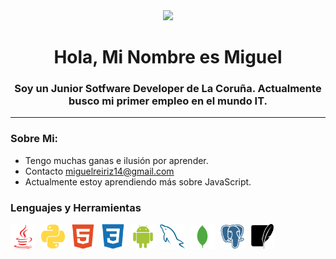 <div id="header" align="center">
  <img src="https://media.giphy.com/media/zOvBKUUEERdNm/giphy.gif" width="200" />
  <h1 align="center">Hola, Mi Nombre es Miguel</h1>
  <h3 align="center"> Soy un Junior Sotfware Developer de La Coruña. Actualmente busco mi primer empleo en el mundo IT. </h3>
</div>

---
### Sobre Mi:

- Tengo muchas ganas e ilusión por aprender.
- Contacto miguelreiriz14@gmail.com
- Actualmente estoy aprendiendo más sobre JavaScript.

<div align="left">
  <h3>Lenguajes y Herramientas</h3>
  <div>
      <img src="https://github.com/devicons/devicon/blob/master/icons/java/java-plain.svg" tittle="JAVA" alt="Java" width="40" height="40"/>&nbsp;
    <img src="https://github.com/devicons/devicon/blob/master/icons/python/python-plain.svg" tittle="PYTHON" alt="Python" width="40" height="40"/>&nbsp;
    <img src="https://github.com/devicons/devicon/blob/master/icons/html5/html5-plain.svg" tittle="HTML5" alt="HTML" width="40" height="40"/>&nbsp;
    <img src="https://github.com/devicons/devicon/blob/master/icons/css3/css3-plain.svg" tittle="CSS3" alt="CSS" width="40" height="40"/>&nbsp;
    <img src="https://github.com/devicons/devicon/blob/master/icons/android/android-plain.svg" tittle="ANDROID" alt="Android" width="40" height="40"/>&nbsp;
    <img src="https://github.com/devicons/devicon/blob/master/icons/mysql/mysql-plain.svg" tittle="MYSQL" alt="MySql" width="40" height="40"/>&nbsp;
    <img src="https://github.com/devicons/devicon/blob/master/icons/mongodb/mongodb-plain.svg" tittle="MONGODB" alt="MongoDB" width="40" height="40"/>&nbsp;
    <img src="https://github.com/devicons/devicon/blob/master/icons/postgresql/postgresql-plain.svg" tittle="POSTGRESQL" alt="PostreSQL" width="40" height="40"/>&nbsp;
    <img src="https://github.com/devicons/devicon/blob/master/icons/sqlite/sqlite-plain.svg" tittle="SQLITE" alt="Sqlite" width="40" height="40"/>&nbsp;
</div>
